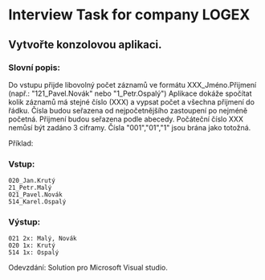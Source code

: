 # Interview Task for company LOGEX

## Vytvořte konzolovou aplikaci.

### Slovní popis:
Do vstupu přijde libovolný počet záznamů ve formátu XXX_Jméno.Přijmení (např.: "121_Pavel.Novák" nebo "1_Petr.Ospalý")
Aplikace dokáže spočítat kolik záznamů má stejné číslo (XXX) a vypsat počet a všechna přijmení do řádku.
Čísla budou seřazena od nejpočetnějšího zastoupení po nejméně početná. Přijmení budou seřazena podle abecedy.
Počáteční číslo XXX nemůsí být zadáno 3 ciframy. Čísla "001","01","1" jsou brána jako totožná.

Příklad:

### Vstup:
    020_Jan.Krutý
    21_Petr.Malý
    021_Pavel.Novák
    514_Karel.Ospalý

### Výstup:
    021 2x: Malý, Novák
    020 1x: Krutý
    514 1x: Ospalý

Odevzdání: Solution pro Microsoft Visual studio.
